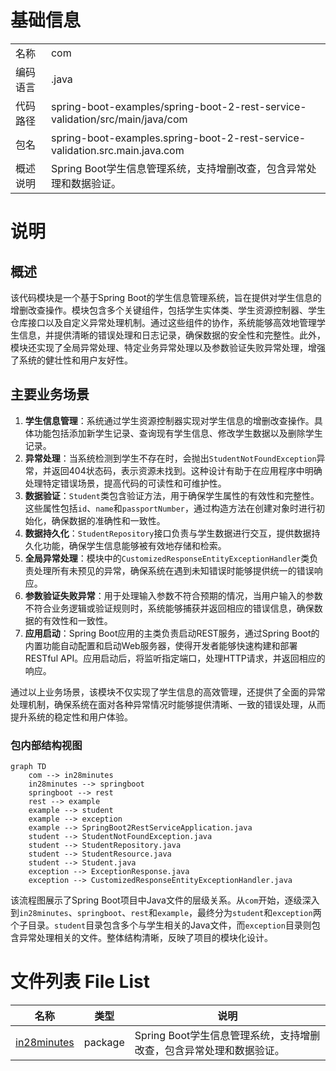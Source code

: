 # 基础信息

|      |      |
|------|------|
| 名称 | com |
| 编码语言 | .java |
| 代码路径 | spring-boot-examples/spring-boot-2-rest-service-validation/src/main/java/com |
| 包名 | spring-boot-examples.spring-boot-2-rest-service-validation.src.main.java.com |
| 概述说明 | Spring Boot学生信息管理系统，支持增删改查，包含异常处理和数据验证。 |

# 说明

## 概述

该代码模块是一个基于Spring Boot的学生信息管理系统，旨在提供对学生信息的增删改查操作。模块包含多个关键组件，包括学生实体类、学生资源控制器、学生仓库接口以及自定义异常处理机制。通过这些组件的协作，系统能够高效地管理学生信息，并提供清晰的错误处理和日志记录，确保数据的安全性和完整性。此外，模块还实现了全局异常处理、特定业务异常处理以及参数验证失败异常处理，增强了系统的健壮性和用户友好性。

## 主要业务场景

1. **学生信息管理**：系统通过学生资源控制器实现对学生信息的增删改查操作。具体功能包括添加新学生记录、查询现有学生信息、修改学生数据以及删除学生记录。
2. **异常处理**：当系统检测到学生不存在时，会抛出`StudentNotFoundException`异常，并返回404状态码，表示资源未找到。这种设计有助于在应用程序中明确处理特定错误场景，提高代码的可读性和可维护性。
3. **数据验证**：`Student`类包含验证方法，用于确保学生属性的有效性和完整性。这些属性包括`id`、`name`和`passportNumber`，通过构造方法在创建对象时进行初始化，确保数据的准确性和一致性。
4. **数据持久化**：`StudentRepository`接口负责与学生数据进行交互，提供数据持久化功能，确保学生信息能够被有效地存储和检索。
5. **全局异常处理**：模块中的`CustomizedResponseEntityExceptionHandler`类负责处理所有未预见的异常，确保系统在遇到未知错误时能够提供统一的错误响应。
6. **参数验证失败异常**：用于处理输入参数不符合预期的情况，当用户输入的参数不符合业务逻辑或验证规则时，系统能够捕获并返回相应的错误信息，确保数据的有效性和一致性。
7. **应用启动**：Spring Boot应用的主类负责启动REST服务，通过Spring Boot的内置功能自动配置和启动Web服务器，使得开发者能够快速构建和部署RESTful API。应用启动后，将监听指定端口，处理HTTP请求，并返回相应的响应。

通过以上业务场景，该模块不仅实现了学生信息的高效管理，还提供了全面的异常处理机制，确保系统在面对各种异常情况时能够提供清晰、一致的错误处理，从而提升系统的稳定性和用户体验。


### 包内部结构视图

```mermaid
graph TD
    com --> in28minutes
    in28minutes --> springboot
    springboot --> rest
    rest --> example
    example --> student
    example --> exception
    example --> SpringBoot2RestServiceApplication.java
    student --> StudentNotFoundException.java
    student --> StudentRepository.java
    student --> StudentResource.java
    student --> Student.java
    exception --> ExceptionResponse.java
    exception --> CustomizedResponseEntityExceptionHandler.java
```

该流程图展示了Spring Boot项目中Java文件的层级关系。从`com`开始，逐级深入到`in28minutes`、`springboot`、`rest`和`example`，最终分为`student`和`exception`两个子目录。`student`目录包含多个与学生相关的Java文件，而`exception`目录则包含异常处理相关的文件。整体结构清晰，反映了项目的模块化设计。

# 文件列表 File List

| 名称   | 类型  | 说明 |
|-------|------|-------------|
| [in28minutes](in28minutes/_module.md) | package | Spring Boot学生信息管理系统，支持增删改查，包含异常处理和数据验证。 |



